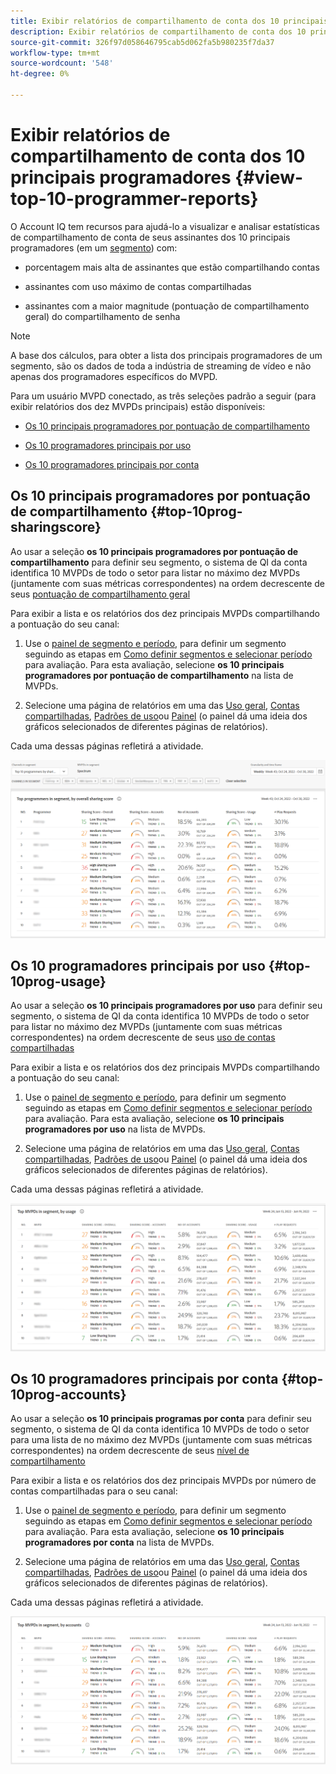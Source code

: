 ```yaml
---
title: Exibir relatórios de compartilhamento de conta dos 10 principais programadores
description: Exibir relatórios de compartilhamento de conta dos 10 principais programadores
source-git-commit: 326f97d058646795cab5d062fa5b980235f7da37
workflow-type: tm+mt
source-wordcount: '548'
ht-degree: 0%

---
```


# Exibir relatórios de compartilhamento de conta dos 10 principais programadores {#view-top-10-programmer-reports}

O Account IQ tem recursos para ajudá-lo a visualizar e analisar estatísticas de compartilhamento de conta de seus assinantes dos 10 principais programadores (em um [segmento](/help/AccountIQ/product-concepts.md#segmet-def)) com:

* porcentagem mais alta de assinantes que estão compartilhando contas

* assinantes com uso máximo de contas compartilhadas

* assinantes com a maior magnitude (pontuação de compartilhamento geral) do compartilhamento de senha

>[!NOTE]
>
>A base dos cálculos, para obter a lista dos principais programadores de um segmento, são os dados de toda a indústria de streaming de vídeo e não apenas dos programadores específicos do MVPD.

<!--
>[!NOTE]
>
>Only the MVPDs that have a minimum of 50,000 active subscriber accounts are considered to obtain these reports.
-->

Para um usuário MVPD conectado, as três seleções padrão a seguir (para exibir relatórios dos dez MVPDs principais) estão disponíveis:

* [Os 10 principais programadores por pontuação de compartilhamento](#top-10prog-sharingscore)

* [Os 10 programadores principais por uso](#top-10prog-usage)

* [Os 10 programadores principais por conta](#top-10prog-accounts)

## Os 10 principais programadores por pontuação de compartilhamento {#top-10prog-sharingscore}

Ao usar a seleção **os 10 principais programadores por pontuação de compartilhamento** para definir seu segmento, o sistema de QI da conta identifica 10 MVPDs de todo o setor para listar no máximo dez MVPDs (juntamente com suas métricas correspondentes) na ordem decrescente de seus [pontuação de compartilhamento geral](/help/AccountIQ/product-concepts.md#overall-sharing-score)

Para exibir a lista e os relatórios dos dez principais MVPDs compartilhando a pontuação do seu canal:

1. Use o [painel de segmento e período](/help/AccountIQ/segments-timeframe.md), para definir um segmento seguindo as etapas em [Como definir segmentos e selecionar período](/help/AccountIQ/howto-select-segment-timeframe.md) para avaliação. Para esta avaliação, selecione **os 10 principais programadores por pontuação de compartilhamento** na lista de MVPDs.

1. Selecione uma página de relatórios em uma das [Uso geral](/help/AccountIQ/general-usage-reports.md), [Contas compartilhadas](/help/AccountIQ/shared-acc-reports.md), [Padrões de uso](/help/AccountIQ/usage-patterns.md)ou [Painel](/help/AccountIQ/dashboard.md) (o painel dá uma ideia dos gráficos selecionados de diferentes páginas de relatórios).

Cada uma dessas páginas refletirá a atividade.

![](assets/top-ten-prog-overallscore.png)

## Os 10 programadores principais por uso {#top-10prog-usage}

Ao usar a seleção **os 10 principais programadores por uso** para definir seu segmento, o sistema de QI da conta identifica 10 MVPDs de todo o setor para listar no máximo dez MVPDs (juntamente com suas métricas correspondentes) na ordem decrescente de seus [uso de contas compartilhadas](/help/AccountIQ/product-concepts.md)

Para exibir a lista e os relatórios dos dez principais MVPDs compartilhando a pontuação do seu canal:

1. Use o [painel de segmento e período](/help/AccountIQ/segments-timeframe.md), para definir um segmento seguindo as etapas em [Como definir segmentos e selecionar período](/help/AccountIQ/howto-select-segment-timeframe.md) para avaliação. Para esta avaliação, selecione **os 10 principais programadores por uso** na lista de MVPDs.

1. Selecione uma página de relatórios em uma das [Uso geral](/help/AccountIQ/general-usage-reports.md), [Contas compartilhadas](/help/AccountIQ/shared-acc-reports.md), [Padrões de uso](/help/AccountIQ/usage-patterns.md)ou [Painel](/help/AccountIQ/dashboard.md) (o painel dá uma ideia dos gráficos selecionados de diferentes páginas de relatórios).

Cada uma dessas páginas refletirá a atividade.

![](assets/top-ten-mvpds-usage.png)

## Os 10 programadores principais por conta {#top-10prog-accounts}

Ao usar a seleção **os 10 principais programas por conta** para definir seu segmento, o sistema de QI da conta identifica 10 MVPDs de todo o setor para uma lista de no máximo dez MVPDs (juntamente com suas métricas correspondentes) na ordem decrescente de seus [nível de compartilhamento](/help/AccountIQ/product-concepts.md)

Para exibir a lista e os relatórios dos dez principais MVPDs por número de contas compartilhadas para o seu canal:

1. Use o [painel de segmento e período](/help/AccountIQ/segments-timeframe.md), para definir um segmento seguindo as etapas em [Como definir segmentos e selecionar período](/help/AccountIQ/howto-select-segment-timeframe.md) para avaliação. Para esta avaliação, selecione **os 10 principais programadores por conta** na lista de MVPDs.

1. Selecione uma página de relatórios em uma das [Uso geral](/help/AccountIQ/general-usage-reports.md), [Contas compartilhadas](/help/AccountIQ/shared-acc-reports.md), [Padrões de uso](/help/AccountIQ/usage-patterns.md)ou [Painel](/help/AccountIQ/dashboard.md) (o painel dá uma ideia dos gráficos selecionados de diferentes páginas de relatórios).

Cada uma dessas páginas refletirá a atividade.

![](assets/top-ten-mvpds-accounts.png)
